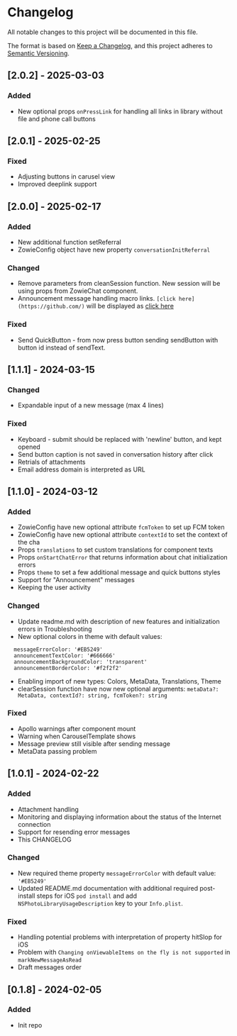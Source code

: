 # Changelog

All notable changes to this project will be documented in this file.

The format is based on [Keep a Changelog](https://keepachangelog.com/en/1.1.0/),
and this project adheres to [Semantic Versioning](https://semver.org/spec/v2.0.0.html).

## [2.0.2] - 2025-03-03

### Added
- New optional props ```onPressLink``` for handling all links in library without file and phone call buttons

## [2.0.1] - 2025-02-25

### Fixed
- Adjusting buttons in carusel view
- Improved deeplink support

## [2.0.0] - 2025-02-17

### Added
- New additional function setReferral
- ZowieConfig object have new property ```conversationInitReferral```

### Changed
- Remove parameters from cleanSession function. New session will be using props from ZowieChat component.
- Announcement message handling macro links. ```[click here](https://github.com/)``` will be displayed as [click here](https://github.com/)

### Fixed
- Send QuickButton - from now press button sending sendButton with button id instead of sendText.


## [1.1.1] - 2024-03-15

### Changed
- Expandable input of a new message (max 4 lines)

### Fixed
- Keyboard - submit should be replaced with 'newline' button, and kept opened
- Send button caption is not saved in conversation history after click
- Retrials of attachments
- Email address domain is interpreted as URL

## [1.1.0] - 2024-03-12

### Added

- ZowieConfig have new optional attribute ```fcmToken``` to set up FCM token
- ZowieConfig have new optional attribute ```contextId``` to set the context of the cha
- Props ```translations``` to set custom translations for component texts
- Props ```onStartChatError``` that returns information about chat initialization errors
- Props ```theme``` to set a few additional message and quick buttons styles
- Support for "Announcement" messages
- Keeping the user activity

### Changed
- Update readme.md with description of new features and initialization errors in Troubleshooting
- New optional colors in theme with default values:
```
  messageErrorColor: '#EB5249'
  announcementTextColor: '#666666'
  announcementBackgroundColor: 'transparent'
  announcementBorderColor: '#f2f2f2'
```
- Enabling import of new types: Colors, MetaData, Translations, Theme
- clearSession function have now new optional arguments: ```metaData?: MetaData, contextId?: string, fcmToken?: string```


### Fixed

- Apollo warnings after component mount
- Warning when CarouselTemplate shows
- Message preview still visible after sending message
- MetaData passing problem

## [1.0.1] - 2024-02-22

### Added

- Attachment handling
- Monitoring and displaying information about the status of the Internet connection
- Support for resending error messages
- This CHANGELOG

### Changed

- New required theme property ```messageErrorColor``` with default value: ```'#EB5249'```
- Updated README.md documentation with additional required post-install steps for iOS  ```pod install``` and add ```NSPhotoLibraryUsageDescription``` key to your ```Info.plist```.

### Fixed

- Handling potential problems with interpretation of property hitSlop for iOS
- Problem with ```Changing onViewableItems on the fly is not supported``` in ```markNewMessageAsRead```
- Draft messages order

## [0.1.8] - 2024-02-05

### Added
- Init repo
